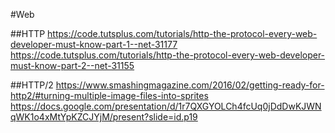#Web

##HTTP
https://code.tutsplus.com/tutorials/http-the-protocol-every-web-developer-must-know-part-1--net-31177
https://code.tutsplus.com/tutorials/http-the-protocol-every-web-developer-must-know-part-2--net-31155

##HTTP/2
https://www.smashingmagazine.com/2016/02/getting-ready-for-http2/#turning-multiple-image-files-into-sprites
https://docs.google.com/presentation/d/1r7QXGYOLCh4fcUq0jDdDwKJWNqWK1o4xMtYpKZCJYjM/present?slide=id.p19
